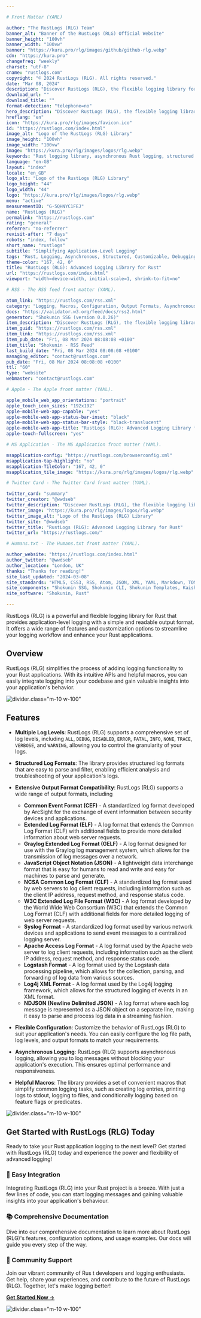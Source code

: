 ```yaml
---

# Front Matter (YAML)

author: "The RustLogs (RLG) Team"
banner_alt: "Banner of the RustLogs (RLG) Official Website"
banner_height: "100vh"
banner_width: "100vw"
banner: "https://kura.pro/rlg/images/github/github-rlg.webp"
cdn: "https://kura.pro"
changefreq: "weekly"
charset: "utf-8"
cname: "rustlogs.com"
copyright: "© 2024 RustLogs (RLG). All rights reserved."
date: "Mar 08, 2024"
description: "Discover RustLogs (RLG), the flexible logging library for Rust with structured log formats, asynchronous logging, and extensive customization options."
download_url: ""
download_title: ""
format-detection: "telephone=no"
hero_description: "Discover RustLogs (RLG), the flexible logging library for Rust with structured log formats, asynchronous logging, and extensive customization options."
hreflang: "en"
icon: "https://kura.pro/rlg/images/favicon.ico"
id: "https://rustlogs.com/index.html"
image_alt: "Logo of the RustLogs (RLG) Library"
image_height: "100vh"
image_width: "100vw"
image: "https://kura.pro/rlg/images/logos/rlg.webp"
keywords: "Rust logging library, asynchronous Rust logging, structured log formats, Rust application debugging, customizable logging Rust, Rust development tools, RustLogs RLG features, efficient Rust logging, RustLogs integration, RustLogs documentation"
language: "en-GB"
layout: "index"
locale: "en_GB"
logo_alt: "Logo of the RustLogs (RLG) Library"
logo_height: "44"
logo_width: "44"
logo: "https://kura.pro/rlg/images/logos/rlg.webp"
menu: "active"
measurementID: "G-5QHNYC1FEJ"
name: "RustLogs (RLG)"
permalink: "https://rustlogs.com"
rating: "general"
referrer: "no-referrer"
revisit-after: "7 days"
robots: "index, follow"
short_name: "rustlogs"
subtitle: "Simplifying Application-Level Logging"
tags: "Rust, Logging, Asynchronous, Structured, Customizable, Debugging, Development, RustLogs, Integration, Documentation"
theme-color: "167, 42, 0"
title: "RustLogs (RLG): Advanced Logging Library for Rust"
url: "https://rustlogs.com/index.html"
viewport: "width=device-width, initial-scale=1, shrink-to-fit=no"

# RSS - The RSS feed front matter (YAML).

atom_link: "https://rustlogs.com/rss.xml"
category: "Logging, Macros, Configuration, Output Formats, Asynchronous, Performance, Error Handling, Filtering, Customization, Integration"
docs: "https://validator.w3.org/feed/docs/rss2.html"
generator: "Shokunin SSG (version 0.0.26)"
item_description: "Discover RustLogs (RLG), the flexible logging library for Rust with structured log formats, asynchronous logging, and extensive customization options."
item_guid: "https://rustlogs.com/rss.xml"
item_link: "https://rustlogs.com/rss.xml"
item_pub_date: "Fri, 08 Mar 2024 08:08:08 +0100"
item_title: "Shokunin - RSS Feed"
last_build_date: "Fri, 08 Mar 2024 08:08:08 +0100"
managing_editor: "contact@rustlogs.com"
pub_date: "Fri, 08 Mar 2024 08:08:08 +0100"
ttl: "60"
type: "website"
webmaster: "contact@rustlogs.com"

# Apple - The Apple front matter (YAML).

apple_mobile_web_app_orientations: "portrait"
apple_touch_icon_sizes: "192x192"
apple-mobile-web-app-capable: "yes"
apple-mobile-web-app-status-bar-inset: "black"
apple-mobile-web-app-status-bar-style: "black-translucent"
apple-mobile-web-app-title: "RustLogs (RLG): Advanced Logging Library for Rust"
apple-touch-fullscreen: "yes"

# MS Application - The MS Application front matter (YAML).

msapplication-config: "https://rustlogs.com/browserconfig.xml"
msapplication-tap-highlight: "no"
msapplication-TileColor: "167, 42, 0"
msapplication_tile_image: "https://kura.pro/rlg/images/logos/rlg.webp"

# Twitter Card - The Twitter Card front matter (YAML).

twitter_card: "summary"
twitter_creator: "@wwdseb"
twitter_description: "Discover RustLogs (RLG), the flexible logging library for Rust with structured log formats, asynchronous logging, and extensive customization options."
twitter_image: "https://kura.pro/rlg/images/logos/rlg.webp"
twitter_image_alt: "Logo of the RustLogs (RLG) Library"
twitter_site: "@wwdseb"
twitter_title: "RustLogs (RLG): Advanced Logging Library for Rust"
twitter_url: "https://rustlogs.com/"

# Humans.txt - The Humans.txt front matter (YAML).

author_website: "https://rustlogs.com/index.html"
author_twitter: "@wwdseb"
author_location: "London, UK"
thanks: "Thanks for reading!"
site_last_updated: "2024-03-08"
site_standards: "HTML5, CSS3, RSS, Atom, JSON, XML, YAML, Markdown, TOML"
site_components: "Shokunin SSG, Shokunin CLI, Shokunin Templates, Kaishi Templates, Kaishi Themes"
site_software: "Shokunin, Rust"

---
```


RustLogs (RLG) is a powerful and flexible logging library for Rust that provides application-level logging with a simple and readable output format. It offers a wide range of features and customization options to streamline your logging workflow and enhance your Rust applications.

## Overview

RustLogs (RLG) simplifies the process of adding logging functionality to your Rust applications. With its intuitive APIs and helpful macros, you can easily integrate logging into your codebase and gain valuable insights into your application's behavior.

![divider][divider].class=\"m-10 w-100\"

## Features

- **Multiple Log Levels**: RustLogs (RLG) supports a comprehensive set of log levels, including `ALL`, `DEBUG`, `DISABLED`, `ERROR`, `FATAL`, `INFO`, `NONE`, `TRACE`, `VERBOSE`, and `WARNING`, allowing you to control the granularity of your logs.

- **Structured Log Formats**: The library provides structured log formats that are easy to parse and filter, enabling efficient analysis and troubleshooting of your application's logs.

- **Extensive Output Format Compatibility**: RustLogs (RLG) supports a wide range of output formats, including 
  - **Common Event Format (CEF)** - A standardized log format developed by ArcSight for the exchange of event information between security devices and applications.
  - **Extended Log Format (ELF)** - A log format that extends the Common Log Format (CLF) with additional fields to provide more detailed information about web server requests.
  - **Graylog Extended Log Format (GELF)** - A log format designed for use with the Graylog log management system, which allows for the transmission of log messages over a network.
  - **JavaScript Object Notation (JSON)** - A lightweight data interchange format that is easy for humans to read and write and easy for machines to parse and generate.
  - **NCSA Common Log Format (CLF)** - A standardized log format used by web servers to log client requests, including information such as the client IP address, request method, and response status code.
  - **W3C Extended Log File Format (W3C)** - A log format developed by the World Wide Web Consortium (W3C) that extends the Common Log Format (CLF) with additional fields for more detailed logging of web server requests.
  - **Syslog Format** - A standardized log format used by various network devices and applications to send event messages to a centralized logging server.
  - **Apache Access Log Format** - A log format used by the Apache web server to log client requests, including information such as the client IP address, request method, and response status code.
  - **Logstash Format** - A log format used by the Logstash data processing pipeline, which allows for the collection, parsing, and forwarding of log data from various sources.
  - **Log4j XML Format** - A log format used by the Log4j logging framework, which allows for the structured logging of events in an XML format.
  - **NDJSON (Newline Delimited JSON)** - A log format where each log message is represented as a JSON object on a separate line, making it easy to parse and process log data in a streaming fashion.

- **Flexible Configuration**: Customize the behavior of RustLogs (RLG) to suit your application's needs. You can easily configure the log file path, log levels, and output formats to match your requirements.

- **Asynchronous Logging**: RustLogs (RLG) supports asynchronous logging, allowing you to log messages without blocking your application's execution. This ensures optimal performance and responsiveness.

- **Helpful Macros**: The library provides a set of convenient macros that simplify common logging tasks, such as creating log entries, printing logs to stdout, logging to files, and conditionally logging based on feature flags or predicates.

![divider][divider].class="m-10 w-100"

## Get Started with RustLogs (RLG) Today

Ready to take your Rust application logging to the next level? Get started with RustLogs (RLG) today and experience the power and flexibility of advanced logging!

### 🚀 Easy Integration

Integrating RustLogs (RLG) into your Rust project is a breeze. With just a few lines of code, you can start logging messages and gaining valuable insights into your application's behaviour.

### 📚 Comprehensive Documentation

Dive into our comprehensive documentation to learn more about RustLogs (RLG)'s features, configuration options, and usage examples. Our docs will guide you every step of the way.

### 💬 Community Support

Join our vibrant community of Rus t developers and logging enthusiasts. Get help, share your experiences, and contribute to the future of RustLogs (RLG). Together, let's make logging better!

[**Get Started Now →**](/getting-started/index.html)

![divider][divider].class=\"m-10 w-100\"

[divider]: https://kura.pro/common/images/elements/divider.svg "Divider"

